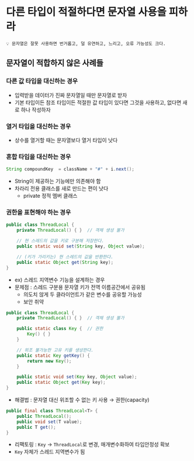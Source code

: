 # 다른 타입이 적절하다면 문자열 사용을 피하라

```
💡 문자열은 잘못 사용하면 번거롭고, 덜 유연하고, 느리고, 오류 가능성도 크다.
```

## 문자열이 적합하지 않은 사례들

### 다른 값 타입을 대신하는 경우

- 입력받을 데이터가 진짜 문자열일 때만 문자열로 받자
- 기본 타입이든 참조 타입이든 적절한 값 타입이 있다면 그것을 사용하고, 없다면 새로 하나 작성하자

### 열거 타입을 대신하는 경우

- 상수를 열거할 때는 문자열보다 열거 타입이 낫다

### 혼합 타입을 대신하는 경우

```java
String compoundKey  = className + "#" + i.next();
```

- String이 제공하는 기능에만 의존해야 함
- 차라리 전용 클래스를 새로 만드는 편이 낫다
    - private 정적 멤버 클래스

### 권한을 표현해야 하는 경우

```java
public class ThreadLocal {
	private ThreadLocal() { }  // 객체 생성 불가

	// 현 스레드의 값을 키로 구분해 저장한다.
	public static void set(String key, Object value);

	// (키가 가리키는) 현 스레드의 값을 반환한다.
	public static Object get(String key);
}
```

- ex) 스레드 지역변수 기능을 설계하는 경우
- 문제점 : 스레드 구분용 문자열 키가 전역 이름공간에서 공유됨
    - 의도치 않게 두 클라이언트가 같은 변수를 공유할 가능성
    - 보안 취약

```java
public class ThreadLocal {
	private ThreadLocal() { }  // 객체 생성 불가

	public static class Key {  // 권한
		Key() { }
	}

	// 위조 불가능한 고유 키를 생성한다.
	public static Key getKey() {
		return new Key();
	}

	public static void set(Key key, Object value);
	public static Object get(Key key);
}
```

- 해결법 : 문자열 대신 위조할 수 없는 키 사용 → 권한(capacity)

```java
public final class ThreadLocal<T> {
	public ThreadLocal();
	public void set(T value);
	public T get();
}
```

- 리팩토링 : `Key` → `ThreadLocal`로 변경, 매개변수화하여 타입안정성 확보
- `Key` 자체가 스레드 지역변수가 됨